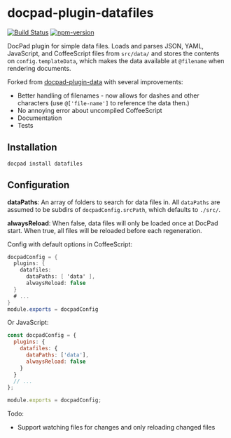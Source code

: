 docpad-plugin-datafiles
=======================

[![Build Status](https://travis-ci.org/nfriedly/docpad-plugin-datafiles.svg?branch=master)](https://travis-ci.org/nfriedly/docpad-plugin-datafiles)
[![npm-version](https://img.shields.io/npm/v/docpad-plugin-datafiles.svg)](https://www.npmjs.com/package/docpad-plugin-datafiles)

DocPad plugin for simple data files. Loads and parses JSON, YAML, JavaScript, and CoffeeScript files from `src/data/` and 
stores the contents on `config.templateData`, which makes the data available at `@filename` when rendering documents.

Forked from [docpad-plugin-data](https://github.com/SE7ENSKY/docpad-plugin-data) with several improvements:
* Better handling of filenames - now allows for dashes and other characters (use `@['file-name']` to reference the data then.)
* No annoying error about uncompiled CoffeeScript
* Documentation
* Tests

## Installation

    docpad install datafiles

## Configuration

**dataPaths**: An array of folders to search for data files in. All `dataPaths` are assumed to be subdirs of `docpadConfig.srcPath`, which defaults to `./src/`.

**alwaysReload**: When false, data files will only be loaded once at DocPad start. When true, all files will be reloaded before each regeneration.


Config with default options in CoffeeScript:

```cs
docpadConfig = {
  plugins: {
    datafiles: 
      dataPaths: [ 'data' ],
      alwaysReload: false
  }    
  # ...
}
module.exports = docpadConfig
```

Or JavaScript:
```js
const docpadConfig = {
  plugins: {
    datafiles: {
      dataPaths: ['data'],
      alwaysReload: false
    }
  }
  // ...
};

module.exports = docpadConfig;
```

Todo:
* Support watching files for changes and only reloading changed files

